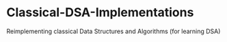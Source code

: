 # Classical-DSA-Implementations
Reimplementing classical Data Structures and Algorithms (for learning DSA)
